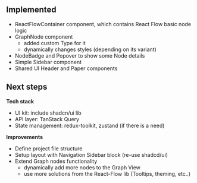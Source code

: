 ## Implemented

- ReactFlowContainer component, which contains React Flow basic node logic
- GraphNode component
  - added custom Type for it
  - dynamically changes styles (depending on its variant)
- NodeBadge and Popover to show some Node details
- Simple Sidebar component
- Shared UI Header and Paper components

## Next steps

**Tech stack**

- UI kit: include shadcn/ui lib
- API layer: TanStack Query
- State management: redux-toolkit, zustand (if there is a need)

**Improvements**

- Define project file structure
- Setup layout with Navigation Sidebar block (re-use shadcd/ui)
- Extend Graph nodes functionality
  - dynamically add more nodes to the Graph View
  - use more solutions from the React-Flow lib (Tooltips, theming, etc..)
